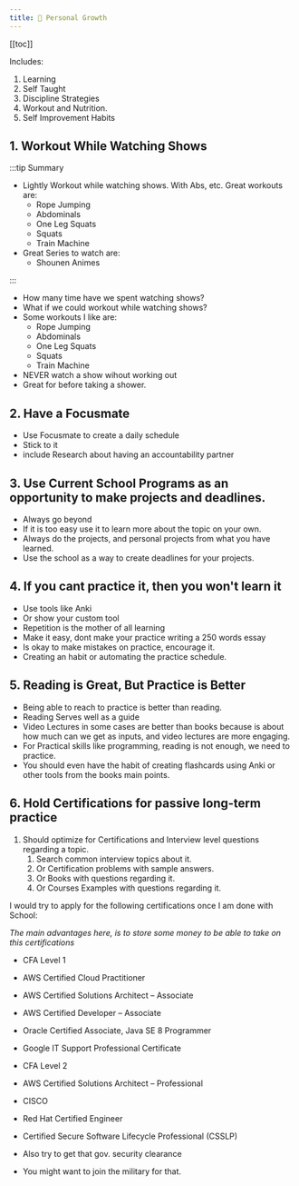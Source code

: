 ```yaml
---
title: 🌱 Personal Growth
---
```



[[toc]]

Includes:

1. Learning
2. Self Taught
3. Discipline Strategies
4. Workout and Nutrition.
5. Self Improvement Habits


## 1. Workout While Watching Shows


:::tip Summary

- Lightly Workout while watching shows. With Abs, etc. Great workouts are:
  - Rope Jumping
  - Abdominals
  - One Leg Squats
  - Squats
  - Train Machine
- Great Series to watch are:
  - Shounen Animes

:::


- How many time have we spent watching shows?
- What if we could workout while watching shows?
- Some workouts I like are:
  - Rope Jumping
  - Abdominals
  - One Leg Squats
  - Squats
  - Train Machine
- NEVER watch a show wihout working out
- Great for before taking a shower. 

## 2. Have a Focusmate

- Use Focusmate to create a daily schedule
- Stick to it
- include Research about having an accountability partner


## 3. Use Current School Programs as an opportunity to make projects and deadlines.

- Always go beyond
- If it is too easy use it to learn more about the topic on your own.
- Always do the projects, and personal projects from what you have learned.
- Use the school as a way to create deadlines for your projects.


## 4. If you cant practice it, then you won't learn it



- Use tools like Anki
- Or show your custom tool
- Repetition is the mother of all learning
- Make it easy, dont make your practice writing a 250 words essay
- Is okay to make mistakes on practice, encourage it.
- Creating an habit or automating the practice schedule.


## 5. Reading is Great, But Practice is Better

- Being able to reach to practice is better than reading.
- Reading Serves well as a guide
- Video Lectures in some cases are better than books because is about how much can we get as inputs, and video lectures are more engaging.
- For Practical skills like programming, reading is not enough, we need to practice.
- You should even have the habit of creating flashcards using Anki or other tools from the books main points.




## 6. Hold Certifications for passive long-term practice

1. Should optimize for Certifications and Interview level questions regarding a topic. 
   1. Search common interview topics about it. 
   2. Or Certification problems with sample answers.
   3. Or Books with questions regarding it.
   4. Or Courses Examples with questions regarding it.

I would try to apply for the following certifications once I am done with School:

*The main advantages here, is to store some money to be able to take on this certifications*

- CFA Level 1
- AWS Certified Cloud Practitioner
- AWS Certified Solutions Architect – Associate
- AWS Certified Developer – Associate
- Oracle Certified Associate, Java SE 8 Programmer
- Google IT Support Professional Certificate
- CFA Level 2
- AWS Certified Solutions Architect – Professional
- CISCO
- Red Hat Certified Engineer
- Certified Secure Software Lifecycle Professional (CSSLP)


- Also try to get that gov. security clearance
- You might want to join the military for that.


